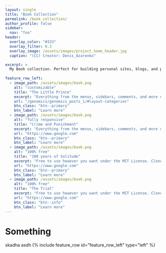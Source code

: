 ```yaml
---
layout: single
title: "Book Collection"
permalink: /book_collection/
author_profile: false
sidebar:
  nav: "foo"
header:
  overlay_color: "#333"
  overlay_filter: 0.3
  overlay_image: /assets/images/project_home_header.jpg
  caption: "(CC) Creator: Denis_Azarenko"

excerpt: >
  My Book collection. Perfect for building personal sites, blogs, and portfolios.<br />
  
feature_row_left:
  - image_path: /assets/images/book.png
    alt: "customizable"
    title: "The Little Prince"
    excerpt: "Everything from the menus, sidebars, comments, and more can be configured or set with YAML Front Matter.Built with HTML5 + CSS3. All layouts are fully responsive with helpers to augment your content. Free to use however you want under the MIT License. Clone it, fork it, customize it... whatever!"
    url: "/genomics/genomics_posts_1/#layout-categories"
    btn_class: "btn--primary"
    btn_label: "Learn more"
  - image_path: /assets/images/book.png
    alt: "fully responsive"
    title: "Crime and Punishment"
    excerpt: "Everything from the menus, sidebars, comments, and more can be configured or set with YAML.Built with HTML5 + CSS3. All layouts are fully responsive with helpers to augment your content. Free to use however you want under the MIT License. Clone it, fork it, customize it... whatever!"
    url: "https://www.google.com"
    btn_class: "btn--primary"
    btn_label: "Learn more"
  - image_path: /assets/images/book.png
    alt: "100% free"
    title: "100 years of Solitude"
    excerpt: "Free to use however you want under the MIT License. Clone it, fork it, customize it... whatever!"
    url: "https://www.google.com"
    btn_class: "btn--primary"
    btn_label: "Learn more"      
  - image_path: /assets/images/book.png
    alt: "100% free"
    title: "The Trial"
    excerpt: "Free to use however you want under the MIT License. Clone it, fork it, customize it... whatever!"
    url: "https://www.google.com"
    btn_class: "btn--info"
    btn_label: "Learn more" 
---
```

# Something
skadha asdh
{% include feature_row id="feature_row_left" type="left" %}
